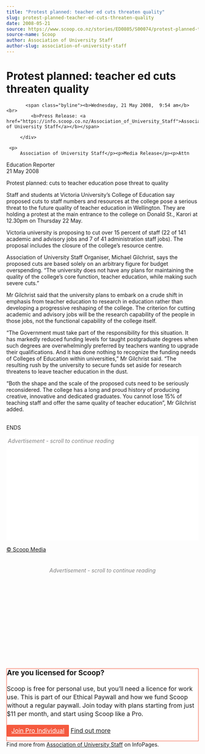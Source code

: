```yaml
---
title: "Protest planned: teacher ed cuts threaten quality"
slug: protest-planned-teacher-ed-cuts-threaten-quality
date: 2008-05-21
source: https://www.scoop.co.nz/stories/ED0805/S00074/protest-planned-teacher-ed-cuts-threaten-quality.htm
source-name: Scoop
author: Association of University Staff
author-slug: association-of-university-staff
---
```

<div class="story-top">
           <h1>Protest planned: teacher ed cuts threaten quality</h1>

           <span class="byline"><b>Wednesday, 21 May 2008,  9:54 am</b><br>
             <b>Press Release: <a href="https://info.scoop.co.nz/Association_of_University_Staff">Association of University Staff</a></b></span>

         </div>

	 <p>
         Association of University Staff</p><p>Media Release</p><p>Attn
Education Reporter                                          
21 May 2008</p><p>Protest planned: cuts to teacher education
pose threat to quality</p><p>Staff and students at Victoria
University’s College of Education say proposed cuts to
staff numbers and resources at the college pose a serious
threat to the future quality of teacher education in
Wellington. They are holding a protest at the main entrance
to the college on Donald St., Karori at 12.30pm on Thursday
22 May.</p><p>Victoria university is proposing to cut over 15
percent of staff (22 of 141 academic and advisory jobs and 7
of 41 administration staff jobs). The proposal includes the
closure of the college’s resource centre.</p><p>Association of
University Staff Organiser, Michael Gilchrist, says the
proposed cuts are based solely on an arbitrary figure for
budget overspending. “The university does not have any
plans for maintaining the quality of the college’s core
function, teacher education, while making such severe
cuts.”</p><p>Mr Gilchrist said that the university plans to
embark on a crude shift in emphasis from teacher education
to research in education rather than developing a
progressive reshaping of the college. The criterion for
cutting academic and advisory jobs will be the research
capability of the people in those jobs, not the functional
capability of the college itself.</p><p>“The Government must
take part of the responsibility for this situation. It has
markedly reduced funding levels for taught postgraduate
degrees when such degrees are overwhelmingly preferred by
teachers wanting to upgrade their qualifications. And it has
done nothing to recognize the funding needs of Colleges of
Education within universities,” Mr Gilchrist said. “The
resulting rush by the university to secure funds set aside
for research threatens to leave teacher education in the
dust. </p><p>“Both the shape and the scale of the proposed
cuts need to be seriously reconsidered. The college has a
long and proud history of producing creative, innovative and
dedicated graduates. You cannot lose 15% of teaching staff
and offer the same quality of teacher education”, Mr
Gilchrist added.
</p><p><br>ENDS
</p><div class="article-left-box-wrapper"><div class="article-left-box">
        




<div class="headline-right"><div id="in-cont" style="background:white;">
 <div id="txt1" style="text-align:left; font-size:14px; font-style: italic; color: grey; padding: 4px;">Advertisement - scroll to continue reading</div>

  <div style="min-height:250px;min-width: 300px;"><style> @media screen and (max-width: 768px) {.article-left-box {float: none; margin: 20px auto 20px auto; margin-left: calc( (100% - 300px) / 2 );}} 
@media screen and (max-width: 970px) {#article iframe { max-width: 100%;}} #article iframe { max-width: 100%;}</style>
<!-- /1688062/Scoop_Super-Rectangle -->
   <div id="div-gpt-ad-1493962836337-4" style="padding: 0 20px 0 0; text-align: center;">
<script>
googletag.cmd.push(function() { googletag.display('div-gpt-ad-1493962836337-4'); });
</script>
   </div>

  </div> 
</div>
</div>

</div></div>
<!-- LINKS REMOVED 
 SUB:0 URL:ED0805/S00074/protest-planned-teacher-ed-cuts-threaten-quality.htm -->
<p>
<a href="http://www.scoop.co.nz/about/terms.html" target="_blank"><span>© Scoop Media</span></a><!-- 
  LINKS NOT REMOVED 
  SUB:0
  URL:ED0805/S00074/protest-planned-teacher-ed-cuts-threaten-quality.htm
 -->
         <br>
</p><div id="story-footer" style="padding:20px 0;">
<!-- /1688062/Scoop_Story-Footer -->
<div id="div-gpt-ad-1493962836337-6" style="min-width: 300px; min-height: 250px; text-align: center;"><div style="text-align:center; font-size:14px; font-style: italic; color: grey; padding: 4px;">Advertisement - scroll to continue reading</div>
  <script>
    googletag.cmd.push(function() { googletag.display('div-gpt-ad-1493962836337-6'); });
  </script>
</div>
</div>
<!--
<div id="byline-block">
<style> a.supporter:hover {background:#EC4438!important;} 
@media screen and (max-width: 480px) { #byline-block div.byline-block {padding-right:16px;}}</style>
<div class="byline-block byline-block-light" style="background-color:#ebebeb; font-size:16px; line-height:22px; font-weight:normal; border: 1px solid #f55a3f; width: -webkit-fill-available;">
<h4>Did you know Scoop has an Ethical Paywall?</h4>
<p>If you're using Scoop for work, your organisation needs to pay a small license fee with Scoop Pro. We think that's fair, because your organisation is benefiting from using our news resources. In return, we'll also give your team access to pro news tools and keep Scoop free for personal use, because public access to news is important!<br /><br />
 <a class="supporter" href="https://pro.scoop.co.nz/?from=SFPro23" target="_blank" style="background: #f55a3f; color: #ffffff!important; border-radius: 2px; padding: 5px 12px 6px 12px;font-weight:normal;">Go to Scoop Pro</a>  
<a style="color:#1e1e1e;" href="https://pro.scoop.co.nz/using-scoop-for-work/?from=SFPro23" target="_blank"><u>Find out more</u></a></p> 
</div>
</div> -->
<!-- Pro Individual -->
<div id="byline-block">
<style> a.supporter:hover {background:#EC4438!important;} 
@media screen and (max-width: 480px) { #byline-block div.byline-block {padding-right:16px;}}</style>
<div class="byline-block byline-block-light" style="background-color:#fff; font-size:16px; line-height:22px; font-weight:normal; border: 1px solid #f55a3f; width: -webkit-fill-available;">
<h3 style="margin-top:0px;">Are you licensed for Scoop?</h3>
<p> Scoop is free for personal use, but you’ll need a licence for work use. This is part of our Ethical Paywall and how we fund Scoop without a regular paywall. Join today with plans starting from just $11 per month, and start using Scoop like a Pro.<br><br>
 <a class="supporter" href="https://pro.scoop.co.nz/Individual/?from=ProIn24" target="_blank" style="background: #f55a3f; color: #ffffff!important; border-radius: 2px; display: unset; border:none; padding: 5px 12px 6px 12px;font-weight:normal;">Join Pro Individual</a>  
<a style="color:#1e1e1e;display: unset; border:none;" href="https://pro.scoop.co.nz/using-scoop-for-work/?from=ProIn24" target="_blank"><u>Find out more</u></a></p> 
</div>
</div>


<div id="byline-block"><div class="byline-block byline-block-light">Find more from <a href="https://info.scoop.co.nz/Association_of_University_Staff">Association of University Staff</a> on InfoPages.</div></div>
         <div class="cleaner">&nbsp;</div>
